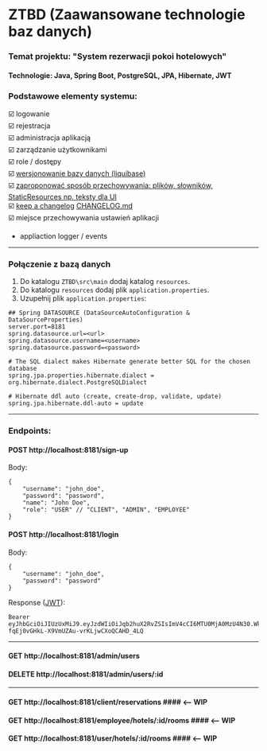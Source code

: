 # ZTBD (Zaawansowane technologie baz danych)
### Temat projektu: "System rezerwacji pokoi hotelowych" ###

#### Technologie: Java, Spring Boot, PostgreSQL, JPA, Hibernate, JWT ####

### Podstawowe elementy systemu: ###
☑️ logowanie <br/>
☑️ rejestracja <br/>
☑️ administracja aplikacją <br/>
☑️ zarządzanie użytkownikami <br/>
☑️ role / dostępy <br/>
☑️ [wersjonowanie bazy danych (liquibase)](https://www.liquibase.org/)  <br/>
☑️ [zaproponować sposób przechowywania: plików, słowników, StaticResources np. teksty dla UI](https://github.com/arkadiusz-cholewa/ZTBD/blob/master/FILESSTORAGE.md) <br/>
☑️ [keep a changelog](https://keepachangelog.com/en/1.0.0/) [CHANGELOG.md](https://github.com/arkadiusz-cholewa/ZTBD/edit/master/README.md)  <br/>
☑️ miejsce przechowywania ustawień aplikacji
- appliaction logger / events <br/>


---

### Połączenie z bazą danych ###
1. Do katalogu `ZTBD\src\main` dodaj katalog `resources`.
2. Do katalogu `resources` dodaj plik `application.properties`.
3. Uzupełnij plik `application.properties`:
```
## Spring DATASOURCE (DataSourceAutoConfiguration & DataSourceProperties)
server.port=8181
spring.datasource.url=<url>
spring.datasource.username=<username>
spring.datasource.password=<password>

# The SQL dialect makes Hibernate generate better SQL for the chosen database
spring.jpa.properties.hibernate.dialect = org.hibernate.dialect.PostgreSQLDialect

# Hibernate ddl auto (create, create-drop, validate, update)
spring.jpa.hibernate.ddl-auto = update
```

---
### Endpoints: ###
#### POST http://localhost:8181/sign-up ####
Body: 
```
{
	"username": "john_doe",
	"password": "password",
	"name": "John Doe",
	"role": "USER" // "CLIENT", "ADMIN", "EMPLOYEE"
}
```

#### POST http://localhost:8181/login ####
Body: 
```
{
	"username": "john_doe",
	"password": "password"
}
```
Response ([JWT](https://jwt.io/)):
```
Bearer eyJhbGciOiJIUzUxMiJ9.eyJzdWIiOiJqb2huX2RvZSIsImV4cCI6MTU0MjA0MzU4N30.WkuFu2kOyvqkxwm3uzEaRYerrSqCdxzhrgFpKKSS8GG1k98-fqEj0vGHkL-X9VmUZAu-vrKLjwCXoQCAHD_4LQ
```
---
#### GET http://localhost:8181/admin/users ####
#### DELETE http://localhost:8181/admin/users/:id ####
---
#### GET http://localhost:8181/client/reservations #### <-- WIP
#### GET http://localhost:8181/employee/hotels/:id/rooms #### <-- WIP
#### GET http://localhost:8181/user/hotels/:id/rooms  #### <-- WIP

